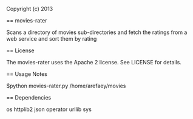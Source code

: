 Copyright (c) 2013

== movies-rater

Scans a directory of movies sub-directories and fetch the ratings from a web service and sort them by rating  

== License
 
The movies-rater uses the Apache 2 license.  See LICENSE for details.

== Usage Notes

$python movies-rater.py /home/arefaey/movies

== Dependencies

os
httplib2
json
operator
urllib
sys
